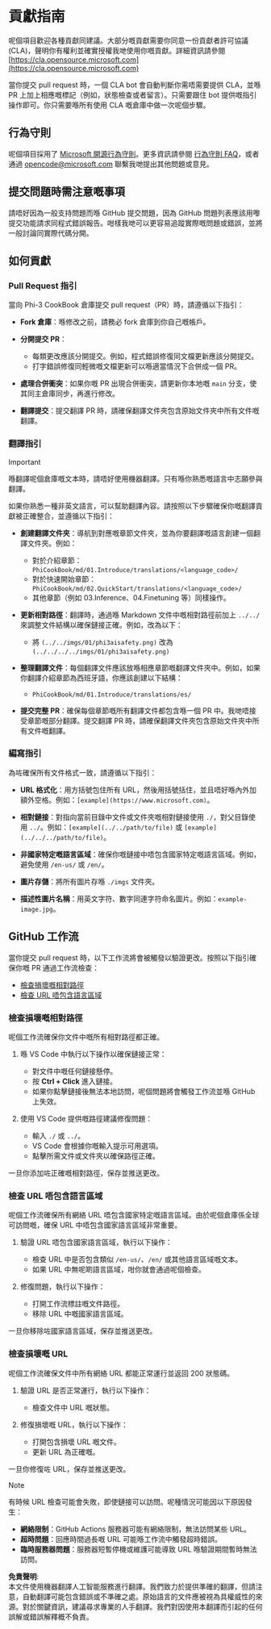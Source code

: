 # 貢獻指南

呢個項目歡迎各種貢獻同建議。大部分嘅貢獻需要你同意一份貢獻者許可協議 (CLA)，聲明你有權利並確實授權我哋使用你嘅貢獻。詳細資訊請參閱 [https://cla.opensource.microsoft.com](https://cla.opensource.microsoft.com)

當你提交 pull request 時，一個 CLA bot 會自動判斷你需唔需要提供 CLA，並喺 PR 上加上相應嘅標記（例如，狀態檢查或者留言）。只需要跟住 bot 提供嘅指引操作即可。你只需要喺所有使用 CLA 嘅倉庫中做一次呢個步驟。

## 行為守則

呢個項目採用了 [Microsoft 開源行為守則](https://opensource.microsoft.com/codeofconduct/)。更多資訊請參閱 [行為守則 FAQ](https://opensource.microsoft.com/codeofconduct/faq/)，或者通過 [opencode@microsoft.com](mailto:opencode@microsoft.com) 聯繫我哋提出其他問題或意見。

## 提交問題時需注意嘅事項

請唔好因為一般支持問題而喺 GitHub 提交問題，因為 GitHub 問題列表應該用嚟提交功能請求同程式錯誤報告。咁樣我哋可以更容易追蹤實際嘅問題或錯誤，並將一般討論同實際代碼分開。

## 如何貢獻

### Pull Request 指引

當向 Phi-3 CookBook 倉庫提交 pull request（PR）時，請遵循以下指引：

- **Fork 倉庫**：喺修改之前，請務必 fork 倉庫到你自己嘅帳戶。

- **分開提交 PR**：
  - 每類更改應該分開提交。例如，程式錯誤修復同文檔更新應該分開提交。
  - 打字錯誤修復同輕微嘅文檔更新可以喺適當情況下合併成一個 PR。

- **處理合併衝突**：如果你嘅 PR 出現合併衝突，請更新你本地嘅 `main` 分支，使其同主倉庫同步，再進行修改。

- **翻譯提交**：提交翻譯 PR 時，請確保翻譯文件夾包含原始文件夾中所有文件嘅翻譯。

### 翻譯指引

> [!IMPORTANT]
>
> 喺翻譯呢個倉庫嘅文本時，請唔好使用機器翻譯。只有喺你熟悉嘅語言中志願參與翻譯。

如果你熟悉一種非英文語言，可以幫助翻譯內容。請按照以下步驟確保你嘅翻譯貢獻被正確整合，並遵循以下指引：

- **創建翻譯文件夾**：導航到對應嘅章節文件夾，並為你要翻譯嘅語言創建一個翻譯文件夾。例如：
  - 對於介紹章節：`PhiCookBook/md/01.Introduce/translations/<language_code>/`
  - 對於快速開始章節：`PhiCookBook/md/02.QuickStart/translations/<language_code>/`
  - 其他章節（例如 03.Inference、04.Finetuning 等）同樣操作。

- **更新相對路徑**：翻譯時，通過喺 Markdown 文件中嘅相對路徑前加上 `../../` 來調整文件結構以確保鏈接正確。例如，改為以下：
  - 將 `(../../imgs/01/phi3aisafety.png)` 改為 `(../../../../imgs/01/phi3aisafety.png)`

- **整理翻譯文件**：每個翻譯文件應該放喺相應章節嘅翻譯文件夾中。例如，如果你翻譯介紹章節為西班牙語，你應該創建以下結構：
  - `PhiCookBook/md/01.Introduce/translations/es/`

- **提交完整 PR**：確保每個章節嘅所有翻譯文件都包含喺一個 PR 中。我哋唔接受章節嘅部分翻譯。提交翻譯 PR 時，請確保翻譯文件夾包含原始文件夾中所有文件嘅翻譯。

### 編寫指引

為咗確保所有文件格式一致，請遵循以下指引：

- **URL 格式化**：用方括號包住所有 URL，然後用括號括住，並且唔好喺內外加額外空格。例如：`[example](https://www.microsoft.com)`。

- **相對鏈接**：對指向當前目錄中文件或文件夾嘅相對鏈接使用 `./`，對父目錄使用 `../`。例如：`[example](../../path/to/file)` 或 `[example](../../../path/to/file)`。

- **非國家特定嘅語言區域**：確保你嘅鏈接中唔包含國家特定嘅語言區域。例如，避免使用 `/en-us/` 或 `/en/`。

- **圖片存儲**：將所有圖片存喺 `./imgs` 文件夾。

- **描述性圖片名稱**：用英文字符、數字同連字符命名圖片。例如：`example-image.jpg`。

## GitHub 工作流

當你提交 pull request 時，以下工作流將會被觸發以驗證更改。按照以下指引確保你嘅 PR 通過工作流檢查：

- [檢查損壞嘅相對路徑](../..)
- [檢查 URL 唔包含語言區域](../..)

### 檢查損壞嘅相對路徑

呢個工作流確保你文件中嘅所有相對路徑都正確。

1. 喺 VS Code 中執行以下操作以確保鏈接正常：
    - 對文件中嘅任何鏈接懸停。
    - 按 **Ctrl + Click** 進入鏈接。
    - 如果你點擊鏈接後無法本地訪問，呢個問題將會觸發工作流並喺 GitHub 上失效。

2. 使用 VS Code 提供嘅路徑建議修復問題：
    - 輸入 `./` 或 `../`。
    - VS Code 會根據你嘅輸入提示可用選項。
    - 點擊所需文件或文件夾以確保路徑正確。

一旦你添加咗正確嘅相對路徑，保存並推送更改。

### 檢查 URL 唔包含語言區域

呢個工作流確保所有網絡 URL 唔包含國家特定嘅語言區域。由於呢個倉庫係全球可訪問嘅，確保 URL 中唔包含國家語言區域非常重要。

1. 驗證 URL 唔包含國家語言區域，執行以下操作：

    - 檢查 URL 中是否包含類似 `/en-us/`、`/en/` 或其他語言區域嘅文本。
    - 如果 URL 中無呢啲語言區域，咁你就會通過呢個檢查。

2. 修復問題，執行以下操作：
    - 打開工作流標註嘅文件路徑。
    - 移除 URL 中嘅國家語言區域。

一旦你移除咗國家語言區域，保存並推送更改。

### 檢查損壞嘅 URL

呢個工作流確保文件中所有網絡 URL 都能正常運行並返回 200 狀態碼。

1. 驗證 URL 是否正常運行，執行以下操作：
    - 檢查文件中 URL 嘅狀態。

2. 修復損壞嘅 URL，執行以下操作：
    - 打開包含損壞 URL 嘅文件。
    - 更新 URL 為正確嘅。

一旦你修復咗 URL，保存並推送更改。

> [!NOTE]
>
> 有時候 URL 檢查可能會失敗，即使鏈接可以訪問。呢種情況可能因以下原因發生：
>
> - **網絡限制**：GitHub Actions 服務器可能有網絡限制，無法訪問某些 URL。
> - **超時問題**：回應時間過長嘅 URL 可能喺工作流中觸發超時錯誤。
> - **臨時服務器問題**：服務器短暫停機或維護可能導致 URL 喺驗證期間暫時無法訪問。

**免責聲明**:  
本文件使用機器翻譯人工智能服務進行翻譯。我們致力於提供準確的翻譯，但請注意，自動翻譯可能包含錯誤或不準確之處。原始語言的文件應被視為具權威性的來源。對於關鍵資訊，建議尋求專業的人手翻譯。我們對因使用本翻譯而引起的任何誤解或錯誤解釋概不負責。
